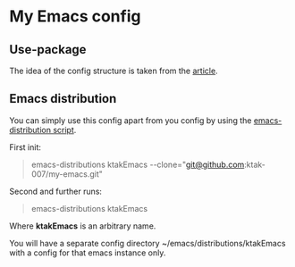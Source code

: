 # My Emacs config

## Use-package

The idea of the config structure is taken from the [article](https://dunmaksim.blogspot.com/2017/07/emacs-use-package.html).

## Emacs distribution

You can simply use this config apart from you config by using the [emacs-distribution script](http://www.emacswiki.org/emacs/emacs-distribution).

First init:
> emacs-distributions ktakEmacs --clone="git@github.com:ktak-007/my-emacs.git"

Second and further runs:

> emacs-distributions ktakEmacs

Where **ktakEmacs** is an arbitrary name. 

You will have a separate config directory ~/emacs/distributions/ktakEmacs with a config for that emacs instance only.
